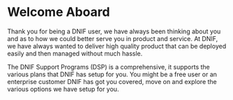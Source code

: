 # Welcome Aboard

Thank you for being a DNIF user, we have always been thinking about you and as to how we could better serve you in product and service. At DNIF, we have always wanted to deliver high quality product that can be deployed easily and then managed without much hassle. 

The DNIF Support Programs \(DSP\) is a comprehensive, it supports the various plans that DNIF has setup for you. You might be a free user or an enterprise customer DNIF has got you covered, move on and explore the various options we have setup for you.

